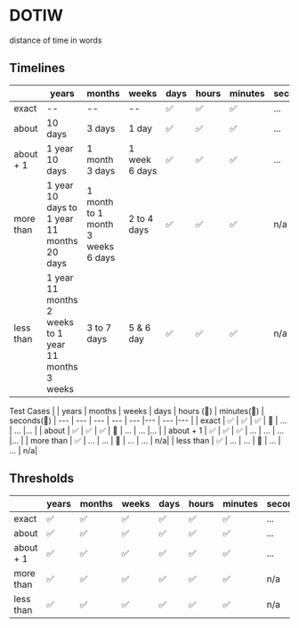 # DOTIW
distance of time in words

## Timelines

|               | years | months | weeks  | days  | hours   | minutes | seconds
| ---           | ---   | ---   | ---   | ---      |---        | ---      |---   |
| exact         | --    | --    | --    | ✅     | ✅       | ✅       |... |
| about         | 10 days    | 3 days    | 1 day    | ✅     | ✅       | ✅       |... |
| about + 1     | 1 year 10 days    | 1 month 3 days    | 1 week 6 days | ✅     | ✅       | ✅       |... |
| more than     | 1 year 10 days to 1 year 11 months 20 days    | 1 month to 1 month 3 weeks 6 days    | 2 to 4 days    | ✅     | ✅       | ✅       | n/a|
| less than     | 1 year 11 months 2 weeks to 1 year 11 months 3 weeks | 3 to 7 days    | 5 & 6 day    | ✅     | ✅       | ✅       | n/a|

Test Cases
|               | years | months | weeks  | days  | hours (🐞)  | minutes(🐞) | seconds(🐞)
| ---           | ---   | ---   | ---  | ---    |---      | ---      |---   |
| exact         | ✅    | ✅    | ✅    | 🐞     | ...       | ...       |... |
| about         | ✅    | ✅    | ✅    | 🐞     | ...       | ...       |... |
| about + 1     | ✅    | ✅    | ✅    | ...     | ...       | ...       |... |
| more than     | ✅    | ...   | ...    | 🐞     | ...       | ...       | n/a|
| less than     | ✅    | ...   | ...    | 🐞     | ...       | ...       | n/a|


## Thresholds
|               | years | months | weeks  | days  | hours   | minutes | seconds
| ---           | ---   | ---   | ---   | ---      |---        | ---      |---   |
| exact         | ✅    | ✅    | ✅    | ✅     | ✅       | ✅       |... |
| about         | ✅    | ✅    | ✅    | ✅     | ✅       | ✅       |... |
| about + 1     | ✅    | ✅    | ✅    | ✅     | ✅       | ✅       |... |
| more than     | ✅    | ✅    | ✅    | ✅     | ✅       | ✅       | n/a|
| less than     | ✅    | ✅    | ✅    | ✅     | ✅       | ✅       | n/a|